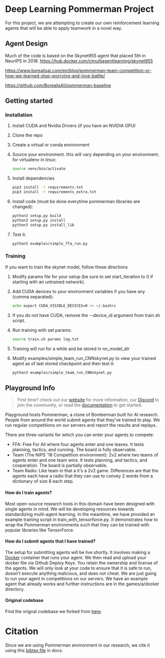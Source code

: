 # Deep Learning Pommerman Project

For this project, we are attempting to create our own reinforcement learning agents that will be able to apply teamwork in a novel way.

## Agent Design

Much of the code is based on the Skynet955 agent that placed 5th in NeurIPS in 2018.
https://hub.docker.com/r/multiagentlearning/skynet955

https://www.borealisai.com/en/blog/pommerman-team-competition-or-how-we-learned-stop-worrying-and-love-battle/

https://github.com/BorealisAI/pommerman-baseline

## Getting started

### Installation

1. Install CUDA and Nvidia Drivers (if you have an NVIDIA GPU)
1. Clone the repo
1. Create a virtual or conda environment
1. Source your environment. this will vary depending on your environment; for virtualenv in linux: 

   ```bash 
   source venv/bin/activate 
   ```
   
1. Install dependencies

   ```bash
   pip3 install -r requirements.txt
   pip3 install -r requirements_extra.txt
   ```
   
1. Install code (must be done everytime pommerman libraries are changed):
   
   ```bash
   python3 setup.py build
   python3 setup.py install
   python3 setup.py install_lib
   ```

1. Test it: 

   ```bash 
   python3 examples/simple_ffa_run.py 
   ```

### Training

If you want to train the skynet model, follow these directions

1. Modify params file for your setup (be sure to set start_iteration to 0 if starting with an untrained network).
1. Add CUDA devices to your environment variables if you have any (comma separated):

   ```bash
   echo export CUDA_VISIBLE_DEVICES=0 >> ~/.bashrc
   ```
1. If you do not have CUDA, remove the --device_id argument from train.sh script.
1. Run training with set params: 
   
   ```bash 
   source train.sh params log.txt 
   ```
   
1. Training will run for a while and be stored in nn_model_dir
1. Modify  examples/simple_team_run_CNNskynet.py to view your trained agent as of last stored checkpoint and then test it: 

   ```bash 
   python3 examples/simple_team_run_CNNskynet.py 
   ```


## Playground Info

> First time? check out our [website](https://www.pommerman.com) for more information,
> our [Discord](https://discordapp.com/invite/wjVJEDc) to join the community,
> or read the [documentation](./docs) to get started.

Playground hosts Pommerman, a clone of Bomberman built for AI research. People from around the world submit agents that they've trained to play. We run regular competitions on our servers and report the results and replays.

There are three variants for which you can enter your agents to compete:

* FFA: Free For All where four agents enter and one leaves. It tests planning, tactics, and cunning. The board is fully observable.
* Team (The NIPS '18 Competition environment): 2v2 where two teams of agents enter and one team wins. It tests planning, and tactics, and cooperation. The board is partially observable.
* Team Radio: Like team in that a it's a 2v2 game. Differences are that the agents each have a radio that they can use to convey 2 words from a dictionary of size 8 each step.

#### How do I train agents?

Most open-source research tools in this domain have been designed with single agents in mind. We will be developing resources towards standardizing multi-agent learning. In the meantime, we have provided an example training script in train_with_tensorforce.py. It demonstrates how to wrap the Pommerman environments such that they can be trained with popular libraries like TensorForce.

#### How do I submit agents that I have trained?

The setup for submitting agents will be live shortly. It involves making a [Docker](https://docs.docker.com/get-started/) container that runs your agent. We then read and upload your docker file via Github Deploy Keys. You retain the ownership and license of the agents. We will only look at your code to ensure that it is safe to run, doesn't execute anything malicious, and does not cheat. We are just going to run your agent in competitions on our servers. We have an example agent that already works and further instructions are in the games/a/docker directory.


#### Original codebase

Find the orignal codebase we forked from [here](https://github.com/MultiAgentLearning/playground/).

# Citation
Since we are using Pommerman environment in our research, we cite it using this [bibtex file](../master/docs/pommerman.bib) in docs.
